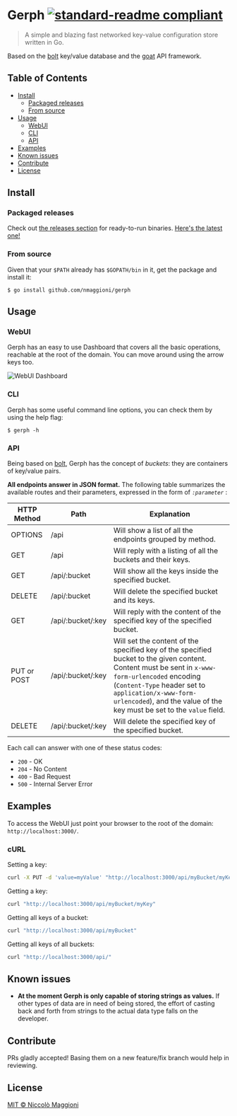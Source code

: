 # Gerph [![standard-readme compliant](https://img.shields.io/badge/standard--readme-OK-green.svg?style=flat-square)](https://github.com/RichardLitt/standard-readme)

> A simple and blazing fast networked key-value configuration store written in Go.

Based on the [bolt](https://github.com/boltdb/bolt) key/value database and the [goat](https://github.com/bahlo/goat) API framework.

## Table of Contents

- [Install](#install)
	- [Packaged releases](#packaged-releases)
	- [From source](#from-source)
- [Usage](#usage)
    - [WebUI](#webui)
    - [CLI](#cli)
	- [API](#api)
- [Examples](#examples)
- [Known issues](#known-issues)
- [Contribute](#contribute)
- [License](#license)

## Install

### Packaged releases

Check out [the releases section](https://github.com/nmaggioni/gerph/releases) for ready-to-run binaries. [Here's the latest one!](https://github.com/nmaggioni/gerph/releases/latest)

### From source

Given that your `$PATH` already has `$GOPATH/bin` in it, get the package and install it:

```
$ go install github.com/nmaggioni/gerph
```

## Usage

### WebUI

Gerph has an easy to use Dashboard that covers all the basic operations, reachable at the root of the domain. You can move around using the arrow keys too.

![WebUI Dashboard](https://raw.githubusercontent.com/nmaggioni/gerph/master/dashboard.png)

### CLI

Gerph has some useful command line options, you can check them by using the help flag:

```
$ gerph -h
```
### API

Being based on [bolt](https://github.com/boltdb/bolt), Gerph has the concept of _buckets_: they are containers of key/value pairs.

**All endpoints answer in JSON format.** The following table summarizes the available routes and their parameters, expressed in the form of _`:parameter`_ :

| HTTP Method | Path | Explanation |
|-------------|------|-------------|
| OPTIONS | /api | Will show a list of all the endpoints grouped by method. |
| GET | /api | Will reply with a listing of all the buckets and their keys. |
| GET | /api/:bucket | Will show all the keys inside the specified bucket. |
| DELETE | /api/:bucket | Will delete the specified bucket and its keys. |
| GET | /api/:bucket/:key | Will reply with the content of the specified key of the specified bucket. |
| PUT or POST | /api/:bucket/:key | Will set the content of the specified key of the specified bucket to the given content. Content must be sent in `x-www-form-urlencoded` encoding (`Content-Type` header set to `application/x-www-form-urlencoded`), and the value of the key must be set to the `value` field.|
| DELETE | /api/:bucket/:key | Will delete the specified key of the specified bucket. |

Each call can answer with one of these status codes:

+ `200` - OK
+ `204` - No Content
+ `400` - Bad Request
+ `500` - Internal Server Error

## Examples

To access the WebUI just point your browser to the root of the domain: `http://localhost:3000/`.

### cURL
Setting a key:

```bash
curl -X PUT -d 'value=myValue' "http://localhost:3000/api/myBucket/myKey"
```

Getting a key:

```bash
curl "http://localhost:3000/api/myBucket/myKey"
```

Getting all keys of a bucket:

```bash
curl "http://localhost:3000/api/myBucket"
```

Getting all keys of all buckets:

```bash
curl "http://localhost:3000/api/"
```

## Known issues

+ **At the moment Gerph is only capable of storing strings as values.** If other types of data are in need of being stored, the effort of casting back and forth from strings to the actual data type falls on the developer.

## Contribute

PRs gladly accepted! Basing them on a new feature/fix branch would help in reviewing.

## License

[MIT © Niccolò Maggioni](https://github.com/nmaggioni/gerph/blob/master/LICENSE)
